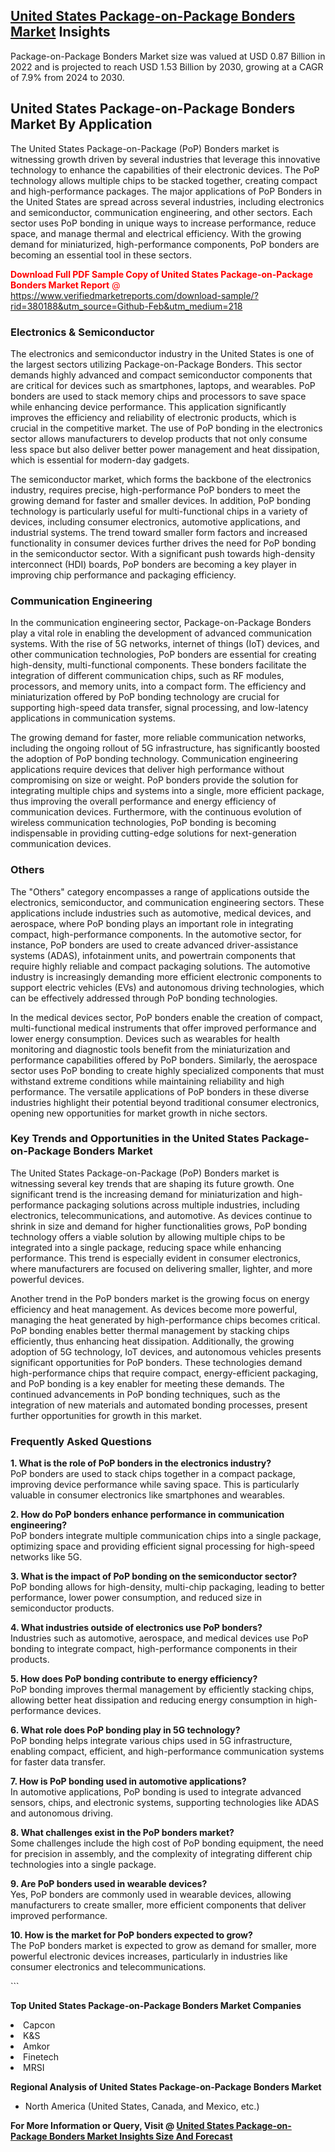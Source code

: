 <h2><a href="https://www.verifiedmarketreports.com/download-sample/?rid=380188&amp;utm_source=Github-Feb&amp;utm_medium=218" target="_blank">United States Package-on-Package Bonders Market</a> Insights</h2><p>Package-on-Package Bonders Market size was valued at USD 0.87 Billion in 2022 and is projected to reach USD 1.53 Billion by 2030, growing at a CAGR of 7.9% from 2024 to 2030.</p><p> <h2>United States Package-on-Package Bonders Market By Application</h2> <p>The United States Package-on-Package (PoP) Bonders market is witnessing growth driven by several industries that leverage this innovative technology to enhance the capabilities of their electronic devices. The PoP technology allows multiple chips to be stacked together, creating compact and high-performance packages. The major applications of PoP Bonders in the United States are spread across several industries, including electronics and semiconductor, communication engineering, and other sectors. Each sector uses PoP bonding in unique ways to increase performance, reduce space, and manage thermal and electrical efficiency. With the growing demand for miniaturized, high-performance components, PoP bonders are becoming an essential tool in these sectors. <p><span class=""><span style="color: #ff0000;"><strong>Download Full PDF Sample Copy of United States Package-on-Package Bonders Market Report</strong> @ </span><a href="https://www.verifiedmarketreports.com/download-sample/?rid=380188&amp;utm_source=Github-Feb&amp;utm_medium=218" target="_blank">https://www.verifiedmarketreports.com/download-sample/?rid=380188&amp;utm_source=Github-Feb&amp;utm_medium=218</a></span></p></p> <h3>Electronics & Semiconductor</h3> <p>The electronics and semiconductor industry in the United States is one of the largest sectors utilizing Package-on-Package Bonders. This sector demands highly advanced and compact semiconductor components that are critical for devices such as smartphones, laptops, and wearables. PoP bonders are used to stack memory chips and processors to save space while enhancing device performance. This application significantly improves the efficiency and reliability of electronic products, which is crucial in the competitive market. The use of PoP bonding in the electronics sector allows manufacturers to develop products that not only consume less space but also deliver better power management and heat dissipation, which is essential for modern-day gadgets.</p> <p>The semiconductor market, which forms the backbone of the electronics industry, requires precise, high-performance PoP bonders to meet the growing demand for faster and smaller devices. In addition, PoP bonding technology is particularly useful for multi-functional chips in a variety of devices, including consumer electronics, automotive applications, and industrial systems. The trend toward smaller form factors and increased functionality in consumer devices further drives the need for PoP bonding in the semiconductor sector. With a significant push towards high-density interconnect (HDI) boards, PoP bonders are becoming a key player in improving chip performance and packaging efficiency.</p> <h3>Communication Engineering</h3> <p>In the communication engineering sector, Package-on-Package Bonders play a vital role in enabling the development of advanced communication systems. With the rise of 5G networks, internet of things (IoT) devices, and other communication technologies, PoP bonders are essential for creating high-density, multi-functional components. These bonders facilitate the integration of different communication chips, such as RF modules, processors, and memory units, into a compact form. The efficiency and miniaturization offered by PoP bonding technology are crucial for supporting high-speed data transfer, signal processing, and low-latency applications in communication systems.</p> <p>The growing demand for faster, more reliable communication networks, including the ongoing rollout of 5G infrastructure, has significantly boosted the adoption of PoP bonding technology. Communication engineering applications require devices that deliver high performance without compromising on size or weight. PoP bonders provide the solution for integrating multiple chips and systems into a single, more efficient package, thus improving the overall performance and energy efficiency of communication devices. Furthermore, with the continuous evolution of wireless communication technologies, PoP bonding is becoming indispensable in providing cutting-edge solutions for next-generation communication devices.</p> <h3>Others</h3> <p>The "Others" category encompasses a range of applications outside the electronics, semiconductor, and communication engineering sectors. These applications include industries such as automotive, medical devices, and aerospace, where PoP bonding plays an important role in integrating compact, high-performance components. In the automotive sector, for instance, PoP bonders are used to create advanced driver-assistance systems (ADAS), infotainment units, and powertrain components that require highly reliable and compact packaging solutions. The automotive industry is increasingly demanding more efficient electronic components to support electric vehicles (EVs) and autonomous driving technologies, which can be effectively addressed through PoP bonding technologies.</p> <p>In the medical devices sector, PoP bonders enable the creation of compact, multi-functional medical instruments that offer improved performance and lower energy consumption. Devices such as wearables for health monitoring and diagnostic tools benefit from the miniaturization and performance capabilities offered by PoP bonders. Similarly, the aerospace sector uses PoP bonding to create highly specialized components that must withstand extreme conditions while maintaining reliability and high performance. The versatile applications of PoP bonders in these diverse industries highlight their potential beyond traditional consumer electronics, opening new opportunities for market growth in niche sectors.</p> <h3>Key Trends and Opportunities in the United States Package-on-Package Bonders Market</h3> <p>The United States Package-on-Package (PoP) Bonders market is witnessing several key trends that are shaping its future growth. One significant trend is the increasing demand for miniaturization and high-performance packaging solutions across multiple industries, including electronics, telecommunications, and automotive. As devices continue to shrink in size and demand for higher functionalities grows, PoP bonding technology offers a viable solution by allowing multiple chips to be integrated into a single package, reducing space while enhancing performance. This trend is especially evident in consumer electronics, where manufacturers are focused on delivering smaller, lighter, and more powerful devices.</p> <p>Another trend in the PoP bonders market is the growing focus on energy efficiency and heat management. As devices become more powerful, managing the heat generated by high-performance chips becomes critical. PoP bonding enables better thermal management by stacking chips efficiently, thus enhancing heat dissipation. Additionally, the growing adoption of 5G technology, IoT devices, and autonomous vehicles presents significant opportunities for PoP bonders. These technologies demand high-performance chips that require compact, energy-efficient packaging, and PoP bonding is a key enabler for meeting these demands. The continued advancements in PoP bonding techniques, such as the integration of new materials and automated bonding processes, present further opportunities for growth in this market.</p> <h3>Frequently Asked Questions</h3> <p><strong>1. What is the role of PoP bonders in the electronics industry?</strong><br> PoP bonders are used to stack chips together in a compact package, improving device performance while saving space. This is particularly valuable in consumer electronics like smartphones and wearables.</p> <p><strong>2. How do PoP bonders enhance performance in communication engineering?</strong><br> PoP bonders integrate multiple communication chips into a single package, optimizing space and providing efficient signal processing for high-speed networks like 5G.</p> <p><strong>3. What is the impact of PoP bonding on the semiconductor sector?</strong><br> PoP bonding allows for high-density, multi-chip packaging, leading to better performance, lower power consumption, and reduced size in semiconductor products.</p> <p><strong>4. What industries outside of electronics use PoP bonders?</strong><br> Industries such as automotive, aerospace, and medical devices use PoP bonding to integrate compact, high-performance components in their products.</p> <p><strong>5. How does PoP bonding contribute to energy efficiency?</strong><br> PoP bonding improves thermal management by efficiently stacking chips, allowing better heat dissipation and reducing energy consumption in high-performance devices.</p> <p><strong>6. What role does PoP bonding play in 5G technology?</strong><br> PoP bonding helps integrate various chips used in 5G infrastructure, enabling compact, efficient, and high-performance communication systems for faster data transfer.</p> <p><strong>7. How is PoP bonding used in automotive applications?</strong><br> In automotive applications, PoP bonding is used to integrate advanced sensors, chips, and electronic systems, supporting technologies like ADAS and autonomous driving.</p> <p><strong>8. What challenges exist in the PoP bonders market?</strong><br> Some challenges include the high cost of PoP bonding equipment, the need for precision in assembly, and the complexity of integrating different chip technologies into a single package.</p> <p><strong>9. Are PoP bonders used in wearable devices?</strong><br> Yes, PoP bonders are commonly used in wearable devices, allowing manufacturers to create smaller, more efficient components that deliver improved performance.</p> <p><strong>10. How is the market for PoP bonders expected to grow?</strong><br> The PoP bonders market is expected to grow as demand for smaller, more powerful electronic devices increases, particularly in industries like consumer electronics and telecommunications.</p> ```</p><p><strong>Top United States Package-on-Package Bonders Market Companies</strong></p><div data-test-id=""><p><li>Capcon</li><li> K&S</li><li> Amkor</li><li> Finetech</li><li> MRSI</li></p><div><strong>Regional Analysis of&nbsp;United States Package-on-Package Bonders Market</strong></div><ul><li dir="ltr"><p dir="ltr">North America&nbsp;(United States, Canada, and Mexico, etc.)</p></li></ul><p><strong>For More Information or Query, Visit @&nbsp;</strong><strong><a href="https://www.verifiedmarketreports.com/product/package-on-package-bonders-market/?utm_source=Github-Feb&amp;utm_medium=218" target="_blank">United States Package-on-Package Bonders Market Insights Size And Forecast</a></strong></p></div>
